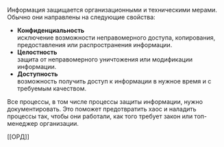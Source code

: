 
Информация защищается организационными и техническими мерами. Обычно они направлены на следующие свойства:

- **Конфиденциальность**<br>исключение возможности неправомерного доступа, копирования, предоставления или распространения информации.
- **Целостность**<br>защита от неправомерного уничтожения или модификации информации.
- **Доступность**<br>возможность получить доступ к информации в нужное время и с требуемым качеством.

Все процессы, в том числе процессы защиты информации, нужно документировать. Это поможет предотвратить хаос и наладить процессы так, чтобы они работали, как того требует закон или топ-менеджер организации.


[[ОРД]]



